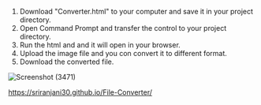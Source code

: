 1. Download "Converter.html" to your computer and save it in your project directory.
2. Open Command Prompt and transfer the control to your project directory.
3. Run the html and and it will open in your browser.
4. Upload the image file and you con convert it to different format.
5. Download the converted file.

![Screenshot (3471)](https://github.com/user-attachments/assets/a9142061-a48b-4994-8867-cf3091642dae)

https://sriranjani30.github.io/File-Converter/
